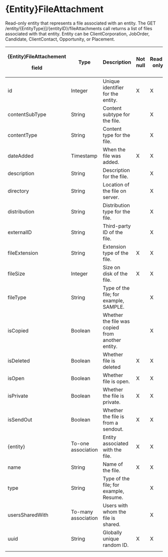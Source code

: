 # {Entity}FileAttachment

Read-only entity that represents a file associated with an entity. The GET /entity/{EntityType}\]/{entityID}/fileAttachments call returns a list of files associated with that entity. Entity can be ClientCorporation, JobOrder, Candidate, ClientContact, Opportunity, or Placement.

<table>
<thead>
<tr class="header">
<th><p><strong>{Entity}FileAttachement</strong></p>
<p><strong>field</strong></p></th>
<th><strong>Type</strong></th>
<th><strong>Description</strong></th>
<th><strong>Not null</strong></th>
<th><strong>Read-only</strong></th>
</tr>
</thead>
<tbody>
<tr class="odd">
<td>id</td>
<td>Integer</td>
<td>Unique identifier for the entity.</td>
<td>X</td>
<td>X</td>
</tr>
<tr class="even">
<td>contentSubType</td>
<td>String</td>
<td>Content subtype for the file.</td>
<td></td>
<td>X</td>
</tr>
<tr class="odd">
<td>contentType</td>
<td>String</td>
<td>Content type for the file.</td>
<td></td>
<td>X</td>
</tr>
<tr class="even">
<td>dateAdded</td>
<td>Timestamp</td>
<td>When the file was added.</td>
<td>X</td>
<td>X</td>
</tr>
<tr class="odd">
<td>description</td>
<td>String</td>
<td>Description for the file.</td>
<td></td>
<td>X</td>
</tr>
<tr class="even">
<td>directory</td>
<td>String</td>
<td>Location of the file on server.</td>
<td></td>
<td>X</td>
</tr>
<tr class="odd">
<td>distribution</td>
<td>String</td>
<td>Distribution type for the file.</td>
<td></td>
<td>X</td>
</tr>
<tr class="even">
<td>externalID</td>
<td>String</td>
<td>Third-party ID of the file.</td>
<td></td>
<td>X</td>
</tr>
<tr class="odd">
<td>fileExtension</td>
<td>String</td>
<td>Extension type of the file.</td>
<td>X</td>
<td>X</td>
</tr>
<tr class="even">
<td>fileSize</td>
<td>Integer</td>
<td>Size on disk of the file.</td>
<td>X</td>
<td>X</td>
</tr>
<tr class="odd">
<td>fileType</td>
<td>String</td>
<td>Type of the file; for example, SAMPLE.</td>
<td></td>
<td>X</td>
</tr>
<tr class="even">
<td>isCopied</td>
<td>Boolean</td>
<td>Whether the file was copied from another entity.</td>
<td></td>
<td>X</td>
</tr>
<tr class="odd">
<td>isDeleted</td>
<td>Boolean</td>
<td>Whether file is deleted</td>
<td>X</td>
<td>X</td>
</tr>
<tr class="even">
<td>isOpen</td>
<td>Boolean</td>
<td>Whether file is open.</td>
<td>X</td>
<td>X</td>
</tr>
<tr class="odd">
<td>isPrivate</td>
<td>Boolean</td>
<td>Whether the file is private.</td>
<td>X</td>
<td>X</td>
</tr>
<tr class="even">
<td>isSendOut</td>
<td>Boolean</td>
<td>Whether the file is from a sendout.</td>
<td>X</td>
<td>X</td>
</tr>
<tr class="odd">
<td>{entity}</td>
<td>To-one association</td>
<td>Entity associated with the file.</td>
<td>X</td>
<td>X</td>
</tr>
<tr class="even">
<td>name</td>
<td>String</td>
<td>Name of the file.</td>
<td>X</td>
<td>X</td>
</tr>
<tr class="odd">
<td>type</td>
<td>String</td>
<td>Type of the file; for example, Resume.</td>
<td></td>
<td>X</td>
</tr>
<tr class="even">
<td>usersSharedWith</td>
<td>To-many association</td>
<td>Users with whom the file is shared.</td>
<td></td>
<td>X</td>
</tr>
<tr class="odd">
<td>uuid</td>
<td>String</td>
<td>Globally unique random ID.</td>
<td>X</td>
<td>X</td>
</tr>
<tr class="even">
<td></td>
<td></td>
<td></td>
<td></td>
<td></td>
</tr>
</tbody>
</table>